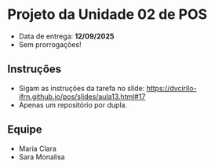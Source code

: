 # Projeto da Unidade 02 de POS
- Data de entrega: **12/09/2025**
- Sem prorrogações!

## Instruções
- Sigam as instruções da tarefa no slide: https://dvcirilo-ifrn.github.io/pos/slides/aula13.html#17
- Apenas um repositório por dupla.

## Equipe
- Maria Clara
- Sara Monalisa
